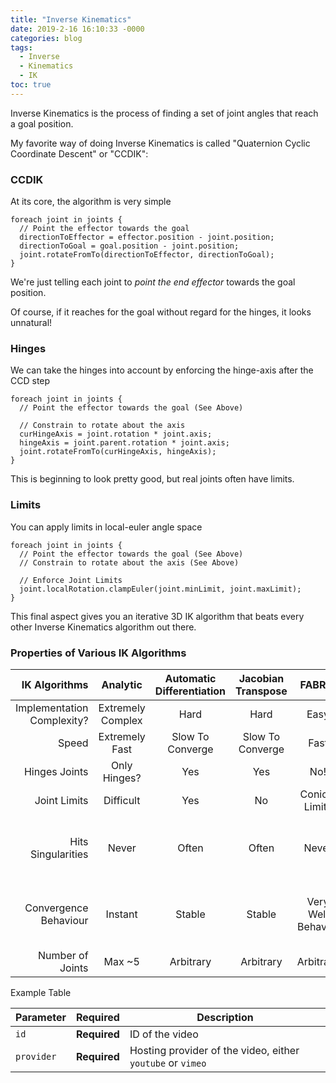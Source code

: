 ```yaml
---
title: "Inverse Kinematics"
date: 2019-2-16 16:10:33 -0000
categories: blog
tags:
  - Inverse
  - Kinematics
  - IK
toc: true
---
```


Inverse Kinematics is the process of finding a set of joint angles that reach a goal position.

My favorite way of doing Inverse Kinematics is called "Quaternion Cyclic Coordinate Descent" or "CCDIK":

<!-- Hide the Table of Contents (but keep the navigation :^) ... -->
<script type="text/javascript">
  document.getElementsByClassName('toc')[0].style.display = 'none';
</script>

<!-- Load the Three.js library, assorted helpers, and the actual IK script code... -->
<script type="text/javascript" src="../../assets/js/three.js"></script>
<script type="text/javascript" src="../../assets/js/DragControls.js"></script>
<script type="text/javascript" src="../../assets/js/OrbitControls.js"></script>
<script type="text/javascript" src="../../assets/js/IK/Environment.js"></script>
<script type="text/javascript" src="../../assets/js/IK/IKExample.js" ccd="enabled" hinge="enabled"  limits="enabled"></script>

### CCDIK

At its core, the algorithm is very simple
```
foreach joint in joints {
  // Point the effector towards the goal
  directionToEffector = effector.position - joint.position;
  directionToGoal = goal.position - joint.position;
  joint.rotateFromTo(directionToEffector, directionToGoal);
}
```

We're just telling each joint to _point the end effector_ towards the goal position.

<script type="text/javascript" src="../../assets/js/IK/IKExample.js" ccd="enabled" hinge="disabled" limits="disabled"></script>

Of course, if it reaches for the goal without regard for the hinges, it looks unnatural!

### Hinges

We can take the hinges into account by enforcing the hinge-axis after the CCD step
```
foreach joint in joints {
  // Point the effector towards the goal (See Above)

  // Constrain to rotate about the axis
  curHingeAxis = joint.rotation * joint.axis;
  hingeAxis = joint.parent.rotation * joint.axis;
  joint.rotateFromTo(curHingeAxis, hingeAxis);
}
```
<script type="text/javascript" src="../../assets/js/IK/IKExample.js" ccd="enabled" hinge="enabled"  limits="disabled"></script>

This is beginning to look pretty good, but real joints often have limits.  

### Limits

You can apply limits in local-euler angle space
```
foreach joint in joints {
  // Point the effector towards the goal (See Above)
  // Constrain to rotate about the axis (See Above)

  // Enforce Joint Limits
  joint.localRotation.clampEuler(joint.minLimit, joint.maxLimit);
}
```
<script type="text/javascript" src="../../assets/js/IK/IKExample.js" ccd="enabled" hinge="enabled" limits="enabled" orbit="enabled"></script>

This final aspect gives you an iterative 3D IK algorithm that beats every other Inverse Kinematics algorithm out there.


### Properties of Various IK Algorithms
|              IK Algorithms |      Analytic     | Automatic Differentiation | Jacobian Transpose |       FABRIK      |           Quaternion CCDIK           |
|----------:|:----------:|:----------:|:----------:|:----------:|:----------:|
| Implementation Complexity? | Extremely Complex |            Hard           |        Hard        |        Easy       |                 Easy                 |
|                      Speed |   Extremely Fast  |      Slow To Converge     |  Slow To Converge  |        Fast       |                 Fast                 |
|              Hinges Joints |    Only Hinges?   |            Yes            |         Yes        |        No!        |                  Yes                 |
|               Joint Limits |     Difficult     |            Yes            |         No         |   Conical Limits  |                  Yes                 |
|         Hits Singularities |       Never       |           Often           |        Often       |       Never       | Rarely (often anneals  through them) |
|      Convergence Behaviour |      Instant      |           Stable          |       Stable       | Very Well Behaved |  Well Behaved across short distances |
|           Number of Joints |       Max ~5      |         Arbitrary         |      Arbitrary     |     Arbitrary     |               Arbitrary              |


Example Table

| Parameter  | Required     | Description |
|----------  |---------     | ----------- |
| `id`       | **Required** | ID of the video |
| `provider` | **Required** | Hosting provider of the video, either `youtube` or `vimeo` |